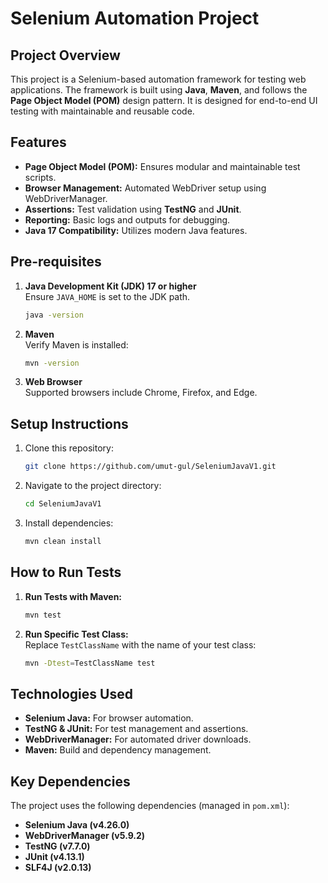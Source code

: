 
# **Selenium Automation Project**

## **Project Overview**
This project is a Selenium-based automation framework for testing web applications. The framework is built using **Java**, **Maven**, and follows the **Page Object Model (POM)** design pattern. It is designed for end-to-end UI testing with maintainable and reusable code.


## **Features**
- **Page Object Model (POM):** Ensures modular and maintainable test scripts.
- **Browser Management:** Automated WebDriver setup using WebDriverManager.
- **Assertions:** Test validation using **TestNG** and **JUnit**.
- **Reporting:** Basic logs and outputs for debugging.
- **Java 17 Compatibility:** Utilizes modern Java features.

## **Pre-requisites**
1. **Java Development Kit (JDK) 17 or higher**  
   Ensure `JAVA_HOME` is set to the JDK path.
   ```bash
   java -version
   ```
2. **Maven**  
   Verify Maven is installed:
   ```bash
   mvn -version
   ```
3. **Web Browser**  
   Supported browsers include Chrome, Firefox, and Edge.
   
## **Setup Instructions**
1. Clone this repository:
   ```bash
   git clone https://github.com/umut-gul/SeleniumJavaV1.git
   ```
2. Navigate to the project directory:
   ```bash
   cd SeleniumJavaV1
   ```
3. Install dependencies:
   ```bash
   mvn clean install
   ```
## **How to Run Tests**
1. **Run Tests with Maven:**
   ```bash
   mvn test
   ```
2. **Run Specific Test Class:**  
   Replace `TestClassName` with the name of your test class:
   ```bash
   mvn -Dtest=TestClassName test
   ```
## **Technologies Used**
- **Selenium Java:** For browser automation.
- **TestNG & JUnit:** For test management and assertions.
- **WebDriverManager:** For automated driver downloads.
- **Maven:** Build and dependency management.

## **Key Dependencies**
The project uses the following dependencies (managed in `pom.xml`):
- **Selenium Java (v4.26.0)**
- **WebDriverManager (v5.9.2)**
- **TestNG (v7.7.0)**
- **JUnit (v4.13.1)**
- **SLF4J (v2.0.13)**









